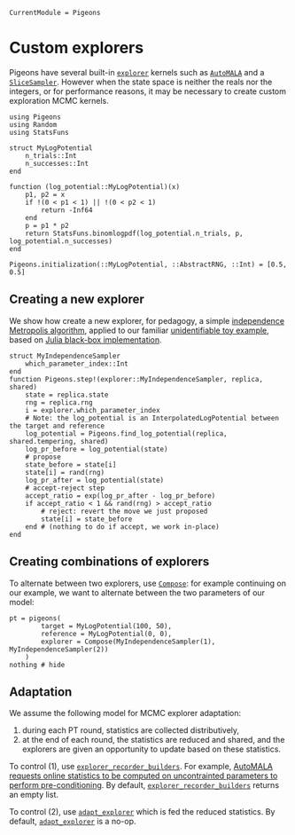 ```@meta
CurrentModule = Pigeons
```

# Custom explorers

Pigeons have several built-in [`explorer`](@ref) kernels such as 
[`AutoMALA`](@ref) and a [`SliceSampler`](@ref). 
However when the state space is neither the reals nor the integers, 
or for performance reasons, it may be necessary to create custom 
exploration MCMC kernels. 

```@setup explorer
using Pigeons 
using Random
using StatsFuns

struct MyLogPotential 
    n_trials::Int
    n_successes::Int
end

function (log_potential::MyLogPotential)(x) 
    p1, p2 = x
    if !(0 < p1 < 1) || !(0 < p2 < 1)
        return -Inf64 
    end
    p = p1 * p2
    return StatsFuns.binomlogpdf(log_potential.n_trials, p, log_potential.n_successes)
end

Pigeons.initialization(::MyLogPotential, ::AbstractRNG, ::Int) = [0.5, 0.5]
```


## Creating a new explorer

We show how create a new explorer, 
for pedagogy, a simple [independence Metropolis algorithm](https://bookdown.org/rdpeng/advstatcomp/metropolis-hastings.html#independence-metropolis-algorithm), applied to 
our familiar [unidentifiable toy example](unidentifiable-example.html), 
based on [Julia black-box implementation](input-julia.html). 

```@example explorer
struct MyIndependenceSampler 
    which_parameter_index::Int
end
function Pigeons.step!(explorer::MyIndependenceSampler, replica, shared)
    state = replica.state 
    rng = replica.rng 
    i = explorer.which_parameter_index
    # Note: the log_potential is an InterpolatedLogPotential between the target and reference
    log_potential = Pigeons.find_log_potential(replica, shared.tempering, shared)
    log_pr_before = log_potential(state)
    # propose
    state_before = state[i]
    state[i] = rand(rng) 
    log_pr_after = log_potential(state)
    # accept-reject step 
    accept_ratio = exp(log_pr_after - log_pr_before) 
    if accept_ratio < 1 && rand(rng) > accept_ratio 
        # reject: revert the move we just proposed
        state[i] = state_before
    end # (nothing to do if accept, we work in-place)
end
```

## Creating combinations of explorers

To alternate between two explorers, use [`Compose`](@ref): for example continuing on 
our example, we want to alternate between the two parameters of our model:

```@example explorer
pt = pigeons(
        target = MyLogPotential(100, 50), 
        reference = MyLogPotential(0, 0),
        explorer = Compose(MyIndependenceSampler(1), MyIndependenceSampler(2))
    )
nothing # hide
```

## Adaptation

We assume the following model for MCMC explorer adaptation: 

1. during each PT round, statistics are collected distributively, 
2. at the end of each round, the statistics are reduced and shared, and the explorers are given an opportunity to update based on these statistics. 

To control (1), use [`explorer_recorder_builders`](@ref). 
For example, [AutoMALA requests online statistics to be computed on 
uncontrainted parameters to perform pre-conditioning](https://github.com/Julia-Tempering/Pigeons.jl/blob/8cb8d5ad5e2ad3f5dea26e6d68f494c8b6cdc7c6/src/explorers/AutoMALA.jl#L308). 
By default, [`explorer_recorder_builders`](@ref) returns an empty list. 

To control (2), use [`adapt_explorer`](@ref) which is fed the 
reduced statistics. By default, [`adapt_explorer`](@ref) is a no-op. 
